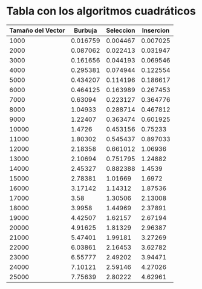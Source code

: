 # Tabla con los algoritmos cuadráticos

| Tamaño del Vector | Burbuja | Seleccion | Insercion |
|-------------------|---------|-----------|-----------|
|1000|0.016759|0.004467|0.007025|
|2000|0.087062|0.022413|0.031947|
|3000|0.161656|0.044193|0.069546|
|4000|0.295381|0.074944|0.122554|
|5000|0.434207|0.114196|0.186617|
|6000|0.464125|0.163989|0.267453|
|7000|0.63094|0.223127|0.364776|
|8000|1.04933|0.288714|0.467812|
|9000|1.22407|0.363474|0.601925|
|10000|1.4726|0.453156|0.75233|
|11000|1.80302|0.545437|0.897033|
|12000|2.18358|0.661012|1.06936|
|13000|2.10694|0.751795|1.24882|
|14000|2.45327|0.882388|1.4539|
|15000|2.78381|1.01669|1.6972|
|16000|3.17142|1.14312|1.87536|
|17000|3.58|1.30506|2.13008|
|18000|3.9958|1.44969|2.37891|
|19000|4.42507|1.62157|2.67194|
|20000|4.91625|1.81329|2.96387|
|21000|5.47401|1.99181|3.27269|
|22000|6.03861|2.16453|3.62782|
|23000|6.55777|2.49202|3.94471|
|24000|7.10121|2.59146|4.27026|
|25000|7.75639|2.80222|4.62961|
